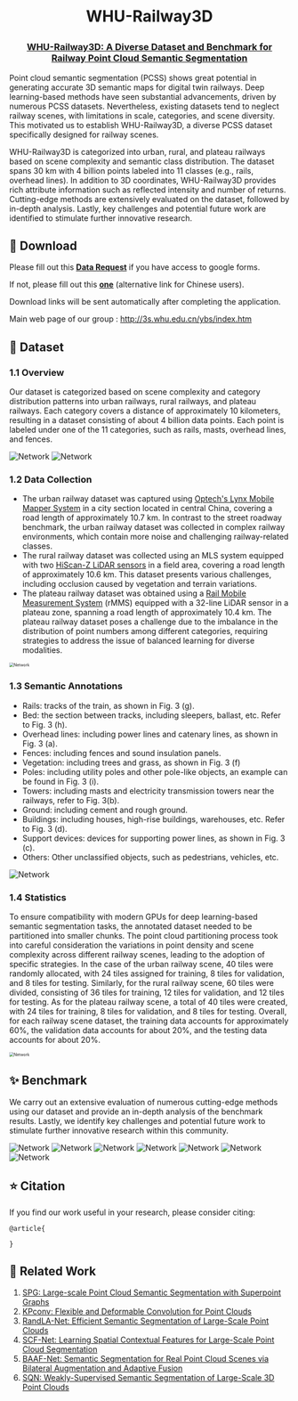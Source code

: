 <h1 align="center"> <p> WHU-Railway3D </p></h1>
<h3 align="center">
<a href="" target="_blank">WHU-Railway3D: A Diverse Dataset and Benchmark for Railway Point Cloud Semantic Segmentation</a>
</h3>

Point cloud semantic segmentation (PCSS) shows great potential in generating accurate 3D semantic maps for digital twin railways. Deep learning-based methods have seen substantial advancements, driven by numerous PCSS datasets. Nevertheless, existing datasets tend to neglect railway scenes, with limitations in scale, categories, and scene diversity. This motivated us to establish WHU-Railway3D, a diverse PCSS dataset specifically designed for railway scenes. 

WHU-Railway3D is categorized into urban, rural, and plateau railways based on scene complexity and semantic class distribution. The dataset spans 30 km with 4 billion points labeled into 11 classes (e.g., rails, overhead lines). In addition to 3D coordinates, WHU-Railway3D provides rich attribute information such as reflected intensity and number of returns. Cutting-edge methods are extensively evaluated on the dataset, followed by in-depth analysis. Lastly, key challenges and potential future work are identified to stimulate further innovative research.

## 📌 Download

Please fill out this [**Data Request**](https://forms.gle/HswKqzUWRuG4UQMZ6) if you have access to google forms. 

If not, please fill out this [**one**](https://wj.qq.com/s2/13387420/ac80) (alternative link for Chinese users). 

Download links will be sent automatically after completing the application.

Main web page of our group : http://3s.whu.edu.cn/ybs/index.htm

## 📌 Dataset

### 1.1 Overview

Our dataset is categorized based on scene complexity and category distribution patterns into urban railways, rural railways, and plateau railways. Each category covers a distance of approximately 10 kilometers, resulting in a dataset consisting of about 4 billion data points. Each point is labeled under one of the 11 categories, such as rails, masts, overhead lines, and fences.

<img src="images/Fig-1-Overview.png" alt="Network" style="zoom:100%;" />



<img src="images/Table-1-Comparison.png" alt="Network" style="zoom:100%;" />

### 1.2 Data Collection

- The urban railway dataset was captured using [Optech's Lynx Mobile Mapper System](https://www.geo3d.hr/3d-laser-scanners/teledyne-optech/optech-lynx-sg-mobile-mapper) in a city section located in central China, covering a road length of approximately 10.7 km. In contrast to the street roadway benchmark, the urban railway dataset was collected in complex railway environments, which contain more noise and challenging railway-related classes. 
- The rural railway dataset was collected using an MLS system equipped with two [HiScan-Z LiDAR sensors](https://www.zhdgps.com/detail/car_portable-HiScan-Z) in a field area, covering a road length of approximately 10.6 km. This dataset presents various challenges, including occlusion caused by vegetation and terrain variations.
- The plateau railway dataset was obtained using a [Rail Mobile Measurement System](http://www.hirail.cn/product_detail/id/7.html) (rMMS) equipped with a 32-line LiDAR sensor in a plateau zone, spanning a road length of approximately 10.4 km. The plateau railway dataset poses a challenge due to the imbalance in the distribution of point numbers among different categories, requiring strategies to address the issue of balanced learning for diverse modalities.

<img src="images/Table-2-DataDescription.png" alt="Network" style="zoom:50%;" />

### 1.3 Semantic Annotations

- Rails: tracks of the train, as shown in Fig. 3 (g).
- Bed: the section between tracks, including sleepers, ballast, etc. Refer to Fig. 3 (h).
- Overhead lines: including power lines and catenary lines, as shown in Fig. 3 (a).
- Fences: including fences and sound insulation panels.
- Vegetation: including trees and grass, as shown in Fig. 3 (f)
- Poles: including utility poles and other pole-like objects, an example can be found in Fig. 3 (i).
- Towers: including masts and electricity transmission towers near the railways, refer to Fig. 3(b).
- Ground: including cement and rough ground.
- Buildings: including houses, high-rise buildings, warehouses, etc. Refer to Fig. 3 (d).
- Support devices: devices for supporting power lines, as shown in Fig. 3 (c).
- Others: Other unclassified objects, such as pedestrians, vehicles, etc.

<img src="images/Fig-3-Categories.png" alt="Network" style="zoom:100%;" />



### 1.4 Statistics

To ensure compatibility with modern GPUs for deep learning-based semantic segmentation tasks, the annotated dataset needed to be partitioned into smaller chunks. The point cloud partitioning process took into careful consideration the variations in point density and scene complexity across different railway scenes, leading to the adoption of specific strategies. In the case of the urban railway scene, 40 tiles were randomly allocated, with 24 tiles assigned for training, 8 tiles for validation, and 8 tiles for testing. Similarly, for the rural railway scene, 60 tiles were divided, consisting of 36 tiles for training, 12 tiles for validation, and 12 tiles for testing. As for the plateau railway scene, a total of 40 tiles were created, with 24 tiles for training, 8 tiles for validation, and 8 tiles for testing. Overall, for each railway scene dataset, the training data accounts for approximately 60%, the validation data accounts for about 20%, and the testing data accounts for about 20%.

<img src="images/Fig-4-Statistics.png" alt="Network" style="zoom:50%;" />

## ✨ Benchmark

We carry out an extensive evaluation of numerous cutting-edge methods using our dataset and provide an in-depth analysis of the benchmark results. Lastly, we identify key challenges and potential future work to stimulate further innovative research within this community.

<img src="images/Table-3-Benchmarks.png" alt="Network" style="zoom:100%;" />

<img src="images/Fig-5-Visualization.png" alt="Network" style="zoom:100%;" />

<img src="images/Table-4-Benchmarks-2.png" alt="Network" style="zoom:100%;" />

<img src="images/Fig-6-Visualization2.png" alt="Network" style="zoom:100%;" />

<img src="images/Table-5-Intensity.png" alt="Network" style="zoom:100%;" />

<img src="images/Table-6-Generalization.png" alt="Network" style="zoom:100%;" />

<img src="images/Table-7-SQN.png" alt="Network" style="zoom:100%;" />

## ⭐ Citation

If you find our work useful in your research, please consider citing:

```
@article{

}
```



## 🤝 Related Work

1. [SPG: Large-scale Point Cloud Semantic Segmentation with Superpoint Graphs](https://github.com/loicland/superpoint_graph)
2. [KPconv: Flexible and Deformable Convolution for Point Clouds](https://github.com/HuguesTHOMAS/KPConv)
3. [RandLA-Net: Efficient Semantic Segmentation of Large-Scale Point Clouds](https://github.com/QingyongHu/RandLA-Net)
4. [SCF-Net: Learning Spatial Contextual Features for Large-Scale Point Cloud Segmentation](https://github.com/leofansq/SCF-Net)
5. [BAAF-Net: Semantic Segmentation for Real Point Cloud Scenes via Bilateral Augmentation and Adaptive Fusion](https://github.com/ShiQiu0419/BAAF-Net)
6. [SQN: Weakly-Supervised Semantic Segmentation of Large-Scale 3D Point Clouds](https://github.com/QingyongHu/SQN)